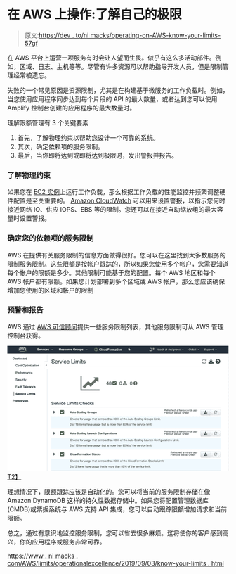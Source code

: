 # 在 AWS 上操作:了解自己的极限

> 原文:[https://dev . to/ni macks/operating-on-AWS-know-your-limits-57gf](https://dev.to/nimacks/operating-on-aws-know-your-limits-57gf)

在 AWS 平台上运营一项服务有时会让人望而生畏。似乎有这么多活动部件。例如，区域、日志、主机等等。尽管有许多资源可以帮助指导开发人员，但是限制管理经常被遗忘。

失败的一个常见原因是资源限制，尤其是在构建基于微服务的工作负载时。例如，当您使用应用程序同步达到每个片段的 API 的最大数量，或者达到您可以使用 Amplify 控制台创建的应用程序的最大数量时。

理解限额管理有 3 个关键要素

1.  首先，了解物理约束以帮助您设计一个可靠的系统。
2.  其次，确定依赖项的服务限制。
3.  最后，当你即将达到或即将达到极限时，发出警报并报告。

### [](#understand-physical-constraints)了解物理约束

如果您在 [EC2 实例](https://aws.amazon.com/ec2/?nc2=h_m1)上运行工作负载，那么根据工作负载的性能监控并频繁调整硬件配置是至关重要的。 [Amazon CloudWatch](https://aws.amazon.com/cloudwatch/?nc2=h_m1) 可以用来设置警报，以指示您何时接近网络 IO、供应 IOPS、EBS 等的限制。您还可以在接近自动缩放组的最大容量时设置警报。

### [](#identify-service-limits-of-your-dependencies)确定您的依赖项的服务限制

AWS 在提供有关服务限制的信息方面做得很好。您可以在这里找到大多数服务的限制[服务限制](https://docs.aws.amazon.com/general/latest/gr/aws_service_limits.html)。这些限额是按帐户跟踪的，所以如果您使用多个帐户，您需要知道每个帐户的限额是多少。其他限制可能基于您的配置。每个 AWS 地区和每个 AWS 帐户都有限额。如果您计划部署到多个区域或 AWS 帐户，那么您应该确保增加您使用的区域和帐户的限制

### [](#alert-and-report)预警和报告

AWS 通过 [AWS 可信顾问](https://aws.amazon.com/premiumsupport/technology/trusted-advisor/)提供一些服务限制列表，其他服务限制可从 AWS 管理控制台获得。

[![drawing](img/ab05c425bedef0e0d9ec28f51d9b6820.png)T2】](https://res.cloudinary.com/practicaldev/image/fetch/s--XGy8Zwy4--/c_limit%2Cf_auto%2Cfl_progressive%2Cq_auto%2Cw_880/https://nimacks.s3-us-west-2.amazonaws.com/img/limits.png)

理想情况下，限额跟踪应该是自动化的。您可以将当前的服务限制存储在像 Amazon DynamoDB 这样的持久性数据存储中。如果您将配置管理数据库(CMDB)或票据系统与 AWS 支持 API 集成，您可以自动跟踪限额增加请求和当前限额。

总之，通过有意识地监控服务限制，您可以省去很多麻烦。这将使你的客户感到高兴，你的应用程序或服务非常可靠。

[https://www . ni macks . com/AWS/limits/operationalexcellence/2019/09/03/know-your-limits . html](https://www.nimacks.com/aws/limits/operationalexcellence/2019/09/03/know-your-limits.html)